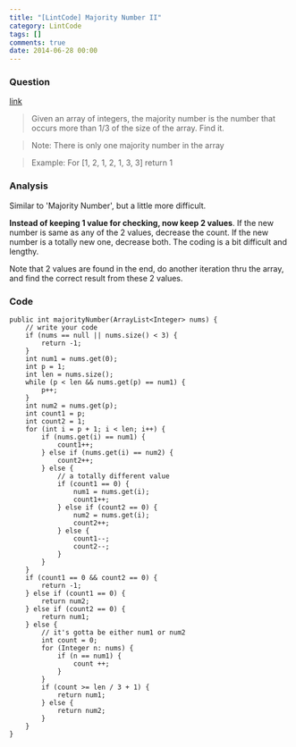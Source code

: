```yaml
---
title: "[LintCode] Majority Number II"
category: LintCode
tags: []
comments: true
date: 2014-06-28 00:00
---
```



### Question

[link](http://www.lintcode.com/en/problem/majority-number-ii/)

> Given an array of integers, the majority number is the number that occurs more than 1/3 of the size of the array. Find it.

> Note: There is only one majority number in the array

> Example: For [1, 2, 1, 2, 1, 3, 3] return 1

### Analysis

Similar to 'Majority Number', but a little more difficult.

**Instead of keeping 1 value for checking, now keep 2 values**. If the new number is same as any of the 2 values, decrease the count. If the new number is a totally new one, decrease both. The coding is a bit difficult and lengthy.

Note that 2 values are found in the end, do another iteration thru the array, and find the correct result from these 2 values.

### Code

    public int majorityNumber(ArrayList<Integer> nums) {
        // write your code
        if (nums == null || nums.size() < 3) {
            return -1;
        }
        int num1 = nums.get(0);
        int p = 1;
        int len = nums.size();
        while (p < len && nums.get(p) == num1) {
            p++;
        }
        int num2 = nums.get(p);
        int count1 = p;
        int count2 = 1;
        for (int i = p + 1; i < len; i++) {
            if (nums.get(i) == num1) {
                count1++;
            } else if (nums.get(i) == num2) {
                count2++;
            } else {
                // a totally different value
                if (count1 == 0) {
                    num1 = nums.get(i);
                    count1++;
                } else if (count2 == 0) {
                    num2 = nums.get(i);
                    count2++;
                } else {
                    count1--;
                    count2--;
                }
            }
        }
        if (count1 == 0 && count2 == 0) {
            return -1;
        } else if (count1 == 0) {
            return num2;
        } else if (count2 == 0) {
            return num1;
        } else {
            // it's gotta be either num1 or num2
            int count = 0;
            for (Integer n: nums) {
                if (n == num1) {
                    count ++;
                }
            }
            if (count >= len / 3 + 1) {
                return num1;
            } else {
                return num2;
            }
        }
    }
